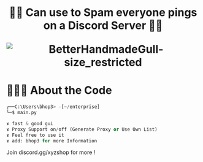 ### 
<h1 align="center">🕵️‍♂️ Can use to Spam everyone pings on a Discord Server 🕵️‍♂️</h>

![BetterHandmadeGull-size_restricted]([https://cdn.discordapp.com/attachments/1189254955547230328/1209271660708896878/Bugs_Bunny-removebg-preview.png?ex=65e650ff&is=65d3dbff&hm=fe48d95eb32239141c97784ed55a8dfe58f7f605a9ab7566926a5e5969202c29&](https://media.discordapp.net/attachments/1189254955547230328/1221448063256887407/IMG_2691.jpg?ex=66129d27&is=66002827&hm=097bbab1b3af225a53dbcfe6c66d0825ffb2df4a98c1910d994d2373da3239a6&=&format=webp&width=571&height=571))

# 👨🏻‍💻 About the Code

```python
┌──C:\Users\bhop3> -[~/enterprise]
└─$ main.py

ɤ fast & good gui
ɤ Proxy Support on/off (Generate Proxy or Use Own List)
ɤ Feel free to use it
ɤ add: bhop3 for more Information
```

Join discord.gg/xyzshop for more !

